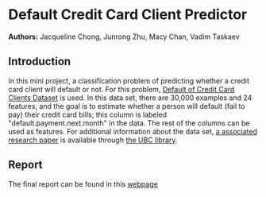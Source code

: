 # Default Credit Card Client Predictor
 
**Authors:** Jacqueline Chong, Junrong Zhu, Macy Chan, Vadim Taskaev

## Introduction
In this mini project, a classification problem of predicting whether a credit card client will default or not. For this problem, [Default of Credit Card Clients Dataset](https://www.kaggle.com/uciml/default-of-credit-card-clients-dataset) is used. In this data set, there are 30,000 examples and 24 features, and the goal is to estimate whether a person will default (fail to pay) their credit card bills; this column is labeled "default.payment.next.month" in the data. The rest of the columns can be used as features. For additional information about the data set, [a associated research paper](https://www.sciencedirect.com/science/article/pii/S0957417407006719) is available through [the UBC library](https://www.library.ubc.ca/). 

## Report

The final report can be found in this [webpage](https://macychan.github.io/default_credit_card_client_predictor/)
